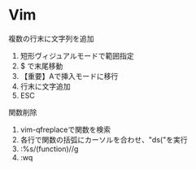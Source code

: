 Vim
===

複数の行末に文字列を追加

1. 短形ヴィジュアルモードで範囲指定
1. $ で末尾移動
1. 【重要】Aで挿入モードに移行
1. 行末に文字追加
1. ESC

関数削除

1. vim-qfreplaceで関数を検索
1. 各行で関数の括弧にカーソルを合わせ、"ds("を実行
1. :%s/(function)//g
1. :wq
